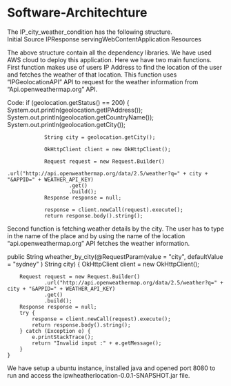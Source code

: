 # Software-Architechture
The IP_city_weather_condition has the following structure.  
Initial 
Source
IPResponse
servingWebContentApplication
Resources

The above structure contain all the dependency libraries. We have used AWS cloud to deploy this application. Here we have two main functions.
First function makes use of users IP Address to find the location of the user and fetches the weather of that location. 
This function uses  “IPGeolocationAPI” API to request for the weather information from
“Api.openweathermap.org” API.

Code:
if (geolocation.getStatus() == 200) {
                System.out.println(geolocation.getIPAddress());
                System.out.println(geolocation.getCountryName());
                System.out.println(geolocation.getCity());

                String city = geolocation.getCity();

                OkHttpClient client = new OkHttpClient();

                Request request = new Request.Builder()
                        .url("http://api.openweathermap.org/data/2.5/weather?q=" + city + "&APPID=" + WEATHER_API_KEY)
                        .get()
                        .build();
                Response response = null;

                response = client.newCall(request).execute();
                return response.body().string();


 


Second function is fetching weather details by the city.
The user has to type in the name of the place and by using the name of the location “api.openweathermap.org” API fetches the weather information.


public String wheather_by_city(@RequestParam(value = "city", defaultValue = "sydney" ) String city) {
        OkHttpClient client = new OkHttpClient();

        Request request = new Request.Builder()
                .url("http://api.openweathermap.org/data/2.5/weather?q=" + city + "&APPID=" + WEATHER_API_KEY)
                .get()
                .build();
        Response response = null;
        try {
            response = client.newCall(request).execute();
            return response.body().string();
        } catch (Exception e) {
            e.printStackTrace();
            return "Invalid input :" + e.getMessage();
        }
    }



We have setup a ubuntu instance, installed java and opened port 8080 to run and access the ipwheatherlocation-0.0.1-SNAPSHOT.jar file.
